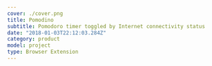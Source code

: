 ```yaml
---
cover: ./cover.png
title: Pomodino
subtitle: Pomodoro timer toggled by Internet connectivity status
date: "2018-01-03T22:12:03.284Z"
category: product
model: project
type: Browser Extension
---
```

